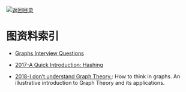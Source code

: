 [![返回目录](https://parg.co/UGo)](https://github.com/wxyyxc1992/Awesome-Reference)

# 图资料索引

* [Graphs Interview Questions](http://www.techiedelight.com/graphs-interview-questions/)

- [2017-A Quick Introduction: Hashing](https://hackernoon.com/a-quick-introduction-hashing-c32d1dc91871)

* [2018-I don’t understand Graph Theory.](https://parg.co/UI8): How to think in graphs. An illustrative introduction to Graph Theory and its applications.
